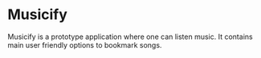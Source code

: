# Musicify

Musicify is a prototype application where one can listen music. It contains main user friendly options to bookmark songs.
